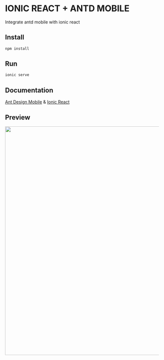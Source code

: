 # IONIC REACT + ANTD MOBILE
Integrate antd mobile with ionic react

## Install
```bash
npm install
```
## Run
```bash
ionic serve
```
## Documentation

[Ant Design Mobile](https://mobile.ant.design/docs/react/introduce) & 
[Ionic React](https://ionicframework.com/docs/react/your-first-app)

## Preview



<img height="750px" src="https://i.imgur.com/0f4c13X.jpg" />
